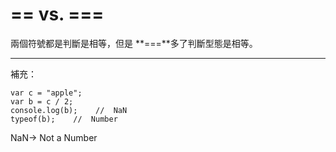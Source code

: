 # == vs. ===
兩個符號都是判斷是相等，但是 **\=\=\=**多了判斷型態是相等。

---
補充：
```
var c = "apple";
var b = c / 2;
console.log(b);    //  NaN
typeof(b);    //  Number
```

NaN-> Not a Number